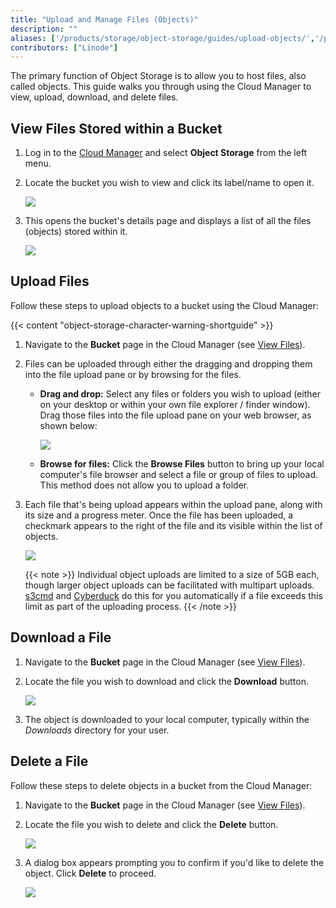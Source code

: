 ```yaml
---
title: "Upload and Manage Files (Objects)"
description: ""
aliases: ['/products/storage/object-storage/guides/upload-objects/','/products/storage/object-storage/guides/delete-objects/','/products/storage/object-storage/guides/view-objects/']
contributors: ["Linode"]
---
```


The primary function of Object Storage is to allow you to host files, also called objects. This guide walks you through using the Cloud Manager to view, upload, download, and delete files.

## View Files Stored within a Bucket

1. Log in to the [Cloud Manager](https://cloud.linode.com/) and select **Object Storage** from the left menu.

1.  Locate the bucket you wish to view and click its label/name to open it.

    ![](open-bucket.png)

1.  This opens the bucket's details page and displays a list of all the files (objects) stored within it.

    ![](view-bucket-files.png)

## Upload Files

Follow these steps to upload objects to a bucket using the Cloud Manager:

{{< content "object-storage-character-warning-shortguide" >}}

1.  Navigate to the **Bucket** page in the Cloud Manager (see [View Files](#view-files-stored-within-a-bucket)).

1. Files can be uploaded through either the dragging and dropping them into the file upload pane or by browsing for the files.

    - **Drag and drop:** Select any files or folders you wish to upload (either on your desktop or within your own file explorer / finder window). Drag those files into the file upload pane on your web browser, as shown below:

        ![](object-upload-pane-drop.png)

    - **Browse for files:** Click the **Browse Files** button to bring up your local computer's file browser and select a file or group of files to upload. This method does not allow you to upload a folder.

1.  Each file that's being upload appears within the upload pane, along with its size and a progress meter. Once the file has been uploaded, a checkmark appears to the right of the file and its visible within the list of objects.

    ![](object-upload-success.png)

    {{< note >}}
    Individual object uploads are limited to a size of 5GB each, though larger object uploads can be facilitated with multipart uploads. [s3cmd](/docs/products/storage/object-storage/guides/s3cmd/) and [Cyberduck](/docs/products/storage/object-storage/guides/cyberduck/) do this for you automatically if a file exceeds this limit as part of the uploading process.
    {{< /note >}}

## Download a File

1.  Navigate to the **Bucket** page in the Cloud Manager (see [View Files](#view-files-stored-within-a-bucket)).

1. Locate the file you wish to download and click the **Download** button.

    ![](object-download.png)

1. The object is downloaded to your local computer, typically within the *Downloads* directory for your user.

## Delete a File

Follow these steps to delete objects in a bucket from the Cloud Manager:

1.  Navigate to the **Bucket** page in the Cloud Manager (see [View Files](#view-files-stored-within-a-bucket)).

1. Locate the file you wish to delete and click the **Delete** button.

    ![](object-delete.png)

1. A dialog box appears prompting you to confirm if you'd like to delete the object. Click **Delete** to proceed.

    ![](object-delete-confirm.png)